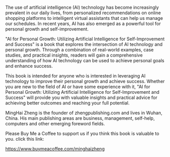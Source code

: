 
The use of artificial intelligence (AI) technology has become increasingly prevalent in our daily lives, from personalized recommendations on online shopping platforms to intelligent virtual assistants that can help us manage our schedules. In recent years, AI has also emerged as a powerful tool for personal growth and self-improvement.

"AI for Personal Growth: Utilizing Artificial Intelligence for Self-Improvement and Success" is a book that explores the intersection of AI technology and personal growth. Through a combination of real-world examples, case studies, and practical insights, readers will gain a comprehensive understanding of how AI technology can be used to achieve personal goals and enhance success.

This book is intended for anyone who is interested in leveraging AI technology to improve their personal growth and achieve success. Whether you are new to the field of AI or have some experience with it, "AI for Personal Growth: Utilizing Artificial Intelligence for Self-Improvement and Success" will provide you with valuable insights and practical advice for achieving better outcomes and reaching your full potential.

MingHai Zheng is the founder of zhengpublishing.com and lives in Wuhan, China. His main publishing areas are business, management, self-help, computers and other emerging foreword fields.

Please Buy Me a Coffee to support us if you think this book is valuable to you. click this link:

https://www.buymeacoffee.com/minghaizheng

